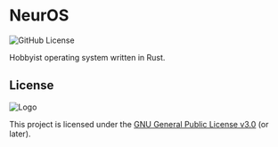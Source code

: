<!--
  NeurOS - Hobbyist operating system written in Rust.
  Copyright (C) 2024 Theomund

  This program is free software: you can redistribute it and/or modify
  it under the terms of the GNU General Public License as published by
  the Free Software Foundation, either version 3 of the License, or
  (at your option) any later version.

  This program is distributed in the hope that it will be useful,
  but WITHOUT ANY WARRANTY; without even the implied warranty of
  MERCHANTABILITY or FITNESS FOR A PARTICULAR PURPOSE. See the
  GNU General Public License for more details.

  You should have received a copy of the GNU General Public License
  along with this program. If not, see <https://www.gnu.org/licenses/>.
-->

# NeurOS

![GitHub License](https://img.shields.io/github/license/Theomund/NeurOS)

Hobbyist operating system written in Rust.

## License

![Logo](https://www.gnu.org/graphics/gplv3-with-text-136x68.png)

This project is licensed under the [GNU General Public License v3.0](COPYING) (or later).
